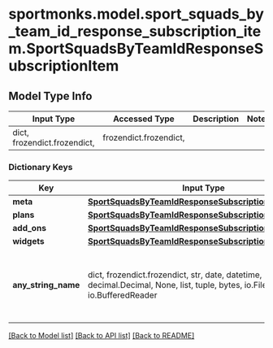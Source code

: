 # sportmonks.model.sport_squads_by_team_id_response_subscription_item.SportSquadsByTeamIdResponseSubscriptionItem

## Model Type Info
Input Type | Accessed Type | Description | Notes
------------ | ------------- | ------------- | -------------
dict, frozendict.frozendict,  | frozendict.frozendict,  |  | 

### Dictionary Keys
Key | Input Type | Accessed Type | Description | Notes
------------ | ------------- | ------------- | ------------- | -------------
**meta** | [**SportSquadsByTeamIdResponseSubscriptionItemMeta**](SportSquadsByTeamIdResponseSubscriptionItemMeta.md) | [**SportSquadsByTeamIdResponseSubscriptionItemMeta**](SportSquadsByTeamIdResponseSubscriptionItemMeta.md) |  | [optional] 
**plans** | [**SportSquadsByTeamIdResponseSubscriptionItemPlans**](SportSquadsByTeamIdResponseSubscriptionItemPlans.md) | [**SportSquadsByTeamIdResponseSubscriptionItemPlans**](SportSquadsByTeamIdResponseSubscriptionItemPlans.md) |  | [optional] 
**add_ons** | [**SportSquadsByTeamIdResponseSubscriptionItemAddOns**](SportSquadsByTeamIdResponseSubscriptionItemAddOns.md) | [**SportSquadsByTeamIdResponseSubscriptionItemAddOns**](SportSquadsByTeamIdResponseSubscriptionItemAddOns.md) |  | [optional] 
**widgets** | [**SportSquadsByTeamIdResponseSubscriptionItemWidgets**](SportSquadsByTeamIdResponseSubscriptionItemWidgets.md) | [**SportSquadsByTeamIdResponseSubscriptionItemWidgets**](SportSquadsByTeamIdResponseSubscriptionItemWidgets.md) |  | [optional] 
**any_string_name** | dict, frozendict.frozendict, str, date, datetime, int, float, bool, decimal.Decimal, None, list, tuple, bytes, io.FileIO, io.BufferedReader | frozendict.frozendict, str, BoolClass, decimal.Decimal, NoneClass, tuple, bytes, FileIO | any string name can be used but the value must be the correct type | [optional]

[[Back to Model list]](../../README.md#documentation-for-models) [[Back to API list]](../../README.md#documentation-for-api-endpoints) [[Back to README]](../../README.md)

